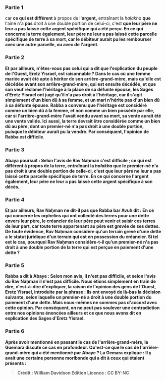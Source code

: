 
### Partie 1
car <b>ce qui est différent</b> à propos de l'<b>argent,</b> entraînant la <i>halakha</i> <b>que</b> l'aîné n'a <b>pas</b> droit à une double portion de celui-ci, c'est <b>que leur père ne leur a pas laissé</b> <b>cette <b>argent</b> spécifique qui a été perçu. En ce qui concerne la <b>terre également, leur père ne leur a pas laissé</b> <b>cette</b> parcelle spécifique de <b>terre</b> à sa mort, car le débiteur aurait pu les rembourser avec une autre parcelle, ou avec de l'argent.

### Partie 2
<b>Et par ailleurs, n'êtes-vous pas</b> celui <b>qui a dit</b> que <b>l'explication du peuple de l'Ouest,</b> Eretz Yisrael, <b>est raisonnable ? </b> Dans le cas où une femme mariée avait été apte à hériter de son arrière-grand-mère, mais qu'elle est décédée avant son arrière-grand-mère, qui est ensuite décédée, et que son veuf réclame l'héritage à la place de sa défunte épouse, les Sages d'Eretz Yisrael ont jugé qu'il n'a pas droit à l'héritage, car il s'agit simplement d'un bien dû à sa femme, et un mari n'hérite pas d'un bien dû à sa défunte épouse. Rabba a convenu que l'héritage est considéré comme un bien dû à la femme, et non comme un bien possédé par elle, <b>car si l'arrière-<b>grand-mère l'avait vendu avant</b> sa mort, <b>sa vente aurait été</b> une <b>vente valide.</b> Ici aussi, la terre devrait être considérée comme un bien dû au père, dont un premier-né n'a pas droit à une double portion, puisque le débiteur aurait pu la vendre. Par conséquent, l'opinion de Rabba est difficile.

### Partie 3
Abaya poursuit : <b>Selon</b> l'avis de <b>Rav Naḥman</b> c'est <b>difficile ; ce qui est différent</b> à propos de la <b>terre,</b> entraînant la <i>halakha</i> <b>que</b> le premier-né n'a <b>pas</b> droit à une double portion de celle-ci, c'est <b>que leur père ne leur a pas laissé</b> <b>cette</b> parcelle spécifique de <b>terre. </b> En ce qui concerne l'<b>argent également, leur père ne leur a pas laissé</b> <b>cette</b> <b>argent</b> spécifique à son décès.

### Partie 4
<b>Et par ailleurs, Rav Naḥman ne dit-il pas</b> que <b>Rabba bar Avuh dit :</b> En ce qui concerne les <b>orphelins qui ont collecté des terres pour une dette envers leur père,</b> le <b>créancier</b> de leur père peut <b>venir et saisir ces</b> terres <b>de leur part,</b> car toute terre appartenant au père est grevée de ses dettes. De toute évidence, Rav Naḥman considère qu'un terrain grevé d'une dette a le statut juridique d'un terrain qui est en possession du créancier. Si tel est le cas, pourquoi Rav Naḥman considère-t-il qu'un premier-né n'a pas droit à une double portion de la terre qui est perçue en paiement d'une dette ?

### Partie 5
Rabba <b>a dit à</b> Abaye : <b>Selon mon</b> avis, il <b>n'est pas difficile, et selon</b> l'avis du <b>Rav Naḥman</b> il <b>n'est pas difficile. Nous étions</b> simplement en train de <b>dire,</b> c'est-à-dire d'expliquer, <b>la raison</b> de l'opinion <b>des gens de l'Ouest,</b> Eretz Yisrael, introduite par la phrase : Ils ont envoyé de là-bas la décision suivante, selon laquelle un premier-né a droit à une double portion du paiement d'une dette. <b>Mais nous-mêmes ne sommes pas d'accord</b> avec cette opinion. Par conséquent, on ne peut pas soulever une contradiction entre nos opinions énoncées ailleurs et ce que nous avons dit en explication des Sages d'Eretz Yisrael.

### Partie 6
Après avoir mentionné en passant le cas de l'arrière-grand-mère, la Guemara discute ce cas en profondeur. <b>Qu'est-ce que</b> le cas de l'arrière-<b>grand-mère</b> qui a été mentionné par Abaye ? La Gemara explique : Il y avait <b>une certaine</b> personne moribonde <b>qui a dit à</b> ceux qui étaient présents :

>Crédit : William Davidson Edition
>Licence : CC BY-NC